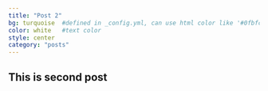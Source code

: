 ```yaml
---
title: "Post 2"
bg: turquoise  #defined in _config.yml, can use html color like '#0fbfcf'
color: white   #text color
style: center
category: "posts"
---
```

## This is second post